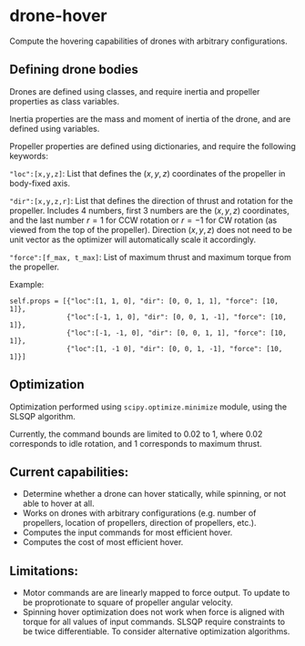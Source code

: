 # drone-hover

Compute the hovering capabilities of drones with arbitrary configurations.

## Defining drone bodies

Drones are defined using classes, and require inertia and propeller properties as class variables.

Inertia properties are the mass and moment of inertia of the drone, and are defined using variables.

Propeller properties are defined using dictionaries, and require the following keywords:

`"loc":[x,y,z]`: List that defines the $(x,y,z)$ coordinates of the propeller in body-fixed axis.

`"dir":[x,y,z,r]`: List that defines the direction of thrust and rotation for the propeller. Includes 4 numbers, first 3 numbers are the $(x,y,z)$ coordinates, and the last number $r=1$ for CCW rotation or $r=-1$ for CW rotation (as viewed from the top of the propeller). Direction $(x,y,z)$ does not need to be unit vector as the optimizer will automatically scale it accordingly.

`"force":[f_max, t_max]`: List of maximum thrust and maximum torque from the propeller.

Example: 

    self.props = [{"loc":[1, 1, 0], "dir": [0, 0, 1, 1], "force": [10, 1]},
                  {"loc":[-1, 1, 0], "dir": [0, 0, 1, -1], "force": [10, 1]},
                  {"loc":[-1, -1, 0], "dir": [0, 0, 1, 1], "force": [10, 1]},
                  {"loc":[1, -1 0], "dir": [0, 0, 1, -1], "force": [10, 1]}]

## Optimization

Optimization performed using `scipy.optimize.minimize` module, using the SLSQP algorithm.

Currently, the command bounds are limited to 0.02 to 1, where 0.02 corresponds to idle rotation, and 1 corresponds to maximum thrust.

## Current capabilities: 

- Determine whether a drone can hover statically, while spinning, or not able to hover at all.
- Works on drones with arbitrary configurations (e.g. number of propellers, location of propellers, direction of propellers, etc.).
- Computes the input commands for most efficient hover.
- Computes the cost of most efficient hover.

## Limitations:

- Motor commands are are linearly mapped to force output. To update to be proprotionate to square of propeller angular velocity.
- Spinning hover optimization does not work when force is aligned with torque for all values of input commands. SLSQP require constraints to be twice differentiable. To consider alternative optimization algorithms.
